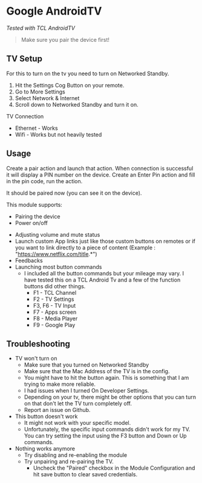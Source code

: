 # Google AndroidTV
*Tested with TCL AndroidTV*

> Make sure you pair the device first!

## TV Setup

For this to turn on the tv you need to turn on Networked Standby.
   1. Hit the Settings Cog Button on your remote.
   2. Go to More Settings
   3. Select Network & Internet
   4. Scroll down to Networked Standby and turn it on.

TV Connection
- Ethernet - Works
- Wifi - Works but not heavily tested

## Usage

Create a pair action and launch that action.
When connection is successful it will display a PIN number on the device.
Create an Enter Pin action and fill in the pin code, run the action.

It should be paired now (you can see it on the device).

This module supports:

* Pairing the device
* Power on/off
<!-- * Changing the input -->
* Adjusting volume and mute status
* Launch custom App links just like those custom buttons on remotes or if you want to link directly to a piece of content (Example : "https://www.netflix.com/title.*")
* Feedbacks
* Launching most button commands
  - I included all the button commands but your mileage may vary. I have tested this on a TCL Android Tv and a few of the function buttons did other things.
    - F1 - TCL Channel
    - F2 - TV Settings
    - F3, F6 - TV Input
    - F7 - Apps screen
    - F8 - Media Player
    - F9 - Google Play

## Troubleshooting
 * TV won't turn on
   - Make sure that you turned on Networked Standby
   - Make sure that the Mac Address of the TV is in the config.
   - You might have to hit the button again. This is something that I am trying to make more reliable.
   - I had issues when I turned On Developer Settings.
   - Depending on your tv, there might be other options that you can turn on that don't let the TV turn completely off.
   - Report an issue on Github.
 * This button doesn't work
   - It might not work with your specific model.
   - Unfortunately, the specific input commands didn't work for my TV. You can try setting the input using the F3 button and Down or Up commands.
 * Nothing works anymore
   - Try disabling and re-enabling the module
   - Try unpairing and re-pairing the TV.
		- Uncheck the "Paired" checkbox in the Module Configuration and hit save button to clear saved credentials.
